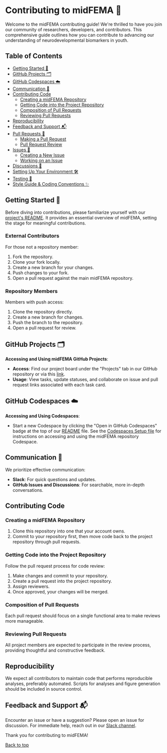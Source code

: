 # Contributing to midFEMA 🌟

Welcome to the midFEMA contributing guide! We're thrilled to have you join our community of researchers, developers, and contributors. This comprehensive guide outlines how you can contribute to advancing our understanding of neurodevelopmental biomarkers in youth.

## Table of Contents
- [Getting Started 🚀](#getting-started-)
- [GitHub Projects 🗂](#github-projects-)
- [GitHub Codespaces ☁️](#github-codespaces-)
- [Communication 📢](#communication-)
- [Contributing Code](#contributing-code)
  - [Creating a midFEMA Repository](#creating-a-midfema-repository)
  - [Getting Code into the Project Repository](#getting-code-into-the-project-repository)
  - [Composition of Pull Requests](#composition-of-pull-requests)
  - [Reviewing Pull Requests](#reviewing-pull-requests)
- [Reproducibility](#reproducibility)
- [Feedback and Support 📬](#feedback-and-support-)
- [Pull Requests 💼](#pull-requests-)
  - [Making a Pull Request](#making-a-pull-request)
  - [Pull Request Review](#pull-request-review)
- [Issues 🐛](#issues-)
  - [Creating a New Issue](#creating-a-new-issue)
  - [Working on an Issue](#working-on-an-issue)
- [Discussions 💬](#discussions-)
- [Setting Up Your Environment 🛠](#setting-up-your-environment-)
- [Testing 🧪](#testing-)
- [Style Guide & Coding Conventions ✨](#style-guide--coding-conventions-)

## Getting Started 🚀

Before diving into contributions, please familiarize yourself with our [project's README](README.md). It provides an essential overview of midFEMA, setting the stage for meaningful contributions.

### External Contributors

For those not a repository member:
1. Fork the repository.
2. Clone your fork locally.
3. Create a new branch for your changes.
4. Push changes to your fork.
5. Open a pull request against the main midFEMA repository.

### Repository Members

Members with push access:
1. Clone the repository directly.
2. Create a new branch for changes.
3. Push the branch to the repository.
4. Open a pull request for review.

## GitHub Projects 🗂

**Accessing and Using midFEMA GitHub Projects**:
- **Access**: Find our project board under the "Projects" tab in our GitHub repository or via this [link](https://github.com/orgs/openresearchcollabs/projects/7).
- **Usage**: View tasks, update statuses, and collaborate on issue and pull request links associated with each task card.

## GitHub Codespaces ☁️

**Accessing and Using Codespaces**:
- Start a new Codespace by clicking the "Open in GitHub Codespaces" badge at the top of our [README](README.md) file. See the [Codespaces Setup file](/docs/Codespaces-Setup.md) for instructions on accessing and using the midFEMA repository Codespace.

## Communication 📢

We prioritize effective communication:
- **Slack**: For quick questions and updates.
- **GitHub Issues and Discussions**: For searchable, more in-depth conversations.

## Contributing Code

### Creating a midFEMA Repository

1. Clone this repository into one that your account owns.
2. Commit to your repository first, then move code back to the project repository through pull requests.

### Getting Code into the Project Repository

Follow the pull request process for code review:
1. Make changes and commit to your repository.
2. Create a pull request into the project repository.
3. Assign reviewers.
4. Once approved, your changes will be merged.

### Composition of Pull Requests

Each pull request should focus on a single functional area to make reviews more manageable.

### Reviewing Pull Requests

All project members are expected to participate in the review process, providing thoughtful and constructive feedback.

## Reproducibility

We expect all contributors to maintain code that performs reproducible analyses, preferably automated. Scripts for analyses and figure generation should be included in source control.

## Feedback and Support 📬

Encounter an issue or have a suggestion? Please open an issue for discussion. For immediate help, reach out in our [Slack channel](https://join.slack.com/t/fiusunlab/shared_invite/zt-2c06cewsn-umIms6iXpnKa8NPwnsf_Xg).

Thank you for contributing to midFEMA!

[Back to top](#table-of-contents)
